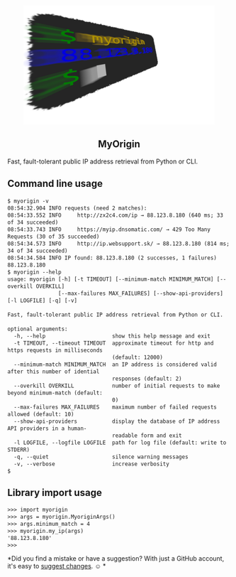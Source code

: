 <p align="center">
  <img src="https://raw.githubusercontent.com/bitinerant/myorigin/main/logo.png" />
</p>

<h2 align="center">MyOrigin</h2>

Fast, fault-tolerant public IP address retrieval from Python or CLI.

## Command line usage

```
$ myorigin -v
08:54:32.904 INFO requests (need 2 matches):
08:54:33.552 INFO     http://zx2c4.com/ip → 88.123.8.180 (640 ms; 33 of 34 succeeded)
08:54:33.743 INFO     https://myip.dnsomatic.com/ → 429 Too Many Requests (30 of 35 succeeded)
08:54:34.573 INFO     http://ip.websupport.sk/ → 88.123.8.180 (814 ms; 34 of 34 succeeded)
08:54:34.584 INFO IP found: 88.123.8.180 (2 successes, 1 failures)
88.123.8.180
$ myorigin --help
usage: myorigin [-h] [-t TIMEOUT] [--minimum-match MINIMUM_MATCH] [--overkill OVERKILL]
                [--max-failures MAX_FAILURES] [--show-api-providers] [-l LOGFILE] [-q] [-v]

Fast, fault-tolerant public IP address retrieval from Python or CLI.

optional arguments:
  -h, --help                     show this help message and exit
  -t TIMEOUT, --timeout TIMEOUT  approximate timeout for http and https requests in milliseconds
                                 (default: 12000)
  --minimum-match MINIMUM_MATCH  an IP address is considered valid after this number of idential
                                 responses (default: 2)
  --overkill OVERKILL            number of initial requests to make beyond minimum-match (default:
                                 0)
  --max-failures MAX_FAILURES    maximum number of failed requests allowed (default: 10)
  --show-api-providers           display the database of IP address API providers in a human-
                                 readable form and exit
  -l LOGFILE, --logfile LOGFILE  path for log file (default: write to STDERR)
  -q, --quiet                    silence warning messages
  -v, --verbose                  increase verbosity
$ 
```

## Library import usage

```
>>> import myorigin
>>> args = myorigin.MyoriginArgs()
>>> args.minimum_match = 4
>>> myorigin.my_ip(args)
'88.123.8.180'
>>> 
```

*Did you find a mistake or have a suggestion? With just a GitHub account, it's easy to [suggest changes](https://github.com/bitinerant/myorigin/blob/main/README.md). ☺ *

